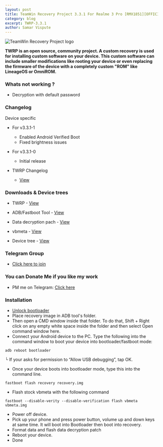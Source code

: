 ```yaml
---
layout: post
title: TeamWin Recovery Project 3.3.1 For Realme 3 Pro [RMX1851][OFFICIAL]
category: blog
excerpt: TWRP-3.3.1
author: Samar Vispute
---
```


![TeamWin Recovery Project logo](http://samarv-121.github.io/images/twrp.png)

**TWRP is an open source, community project. A custom recovery is used for installing custom software on your device.
 This custom software can include smaller modifications like rooting your device or even replacing
 the firmware of the device with a completely custom "ROM" like LineageOS or OmniROM.**

### Whats not working ?
* Decryption with default password

### Changelog
Device specific
* For v3.3.1-1
  * Enabled Android Verified Boot
  * Fixed brightness issues
  
* For v3.3.1-0
  * Initial release
  
* TWRP Changelog
  * [View](https://twrp.me)

### Downloads & Device trees
* TWRP - [View](https://twrp.me/oppo/realme3pro.html)
* ADB/Fastboot Tool - [View](https://dl.google.com/android/repository/platform-tools-latest-windows.zip)
* Data decryption pach - [View](https://drive.google.com/file/d/1ZYVBFMskvVmGXrEYGAtPA6zHayB8Je70/view)
* vbmeta - [View](https://drive.google.com/open?id=1mqWljXPZpd30X5WmItoJTAHOpTcsSxEg)

* Device tree - [View](https://github.com/teamwin/android_device_oppo_RMX1851)

### Telegram Group
* [Click here to join](https://t.me/rm3pro)

### You can Donate Me if you like my work
* PM me on Telegram: [Click here](https://t.me/SamarV121)

### Installation
* [Unlock bootloader](https://c.realme.com/in/post-details/1134295513231785984)
* Place recovery image in ADB tool's folder.
* Then open a CMD window inside that folder. To do that, Shift + Right click on any empty white space inside the folder and then select Open command window here.
* Connect your Android device to the PC. Type the following into the command window to boot your device into bootloader/fastboot mode:
```
adb reboot bootloader
```
└ If your asks for permission to “Allow USB debugging”, tap OK.
* Once your device boots into bootloader mode, type this into the command line.
```
fastboot flash recovery recovery.img
```
* Flash stock vbmeta with the following command 
```
fastboot --disable-verity --disable-verification flash vbmeta vbmeta.img
```
* Power off device.
* Pick up your phone and press power button, volume up and down keys at same time. It will boot into Bootloader then boot into recovery.
* Format data and flash data decryption patch
* Reboot your device.
* Done
